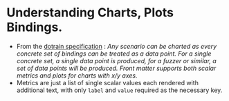 # Understanding Charts, Plots Bindings.
- From the [dotrain specification](https://github.com/rainlanguage/specs/blob/main/ob-yaml.md#front-matter-charts) : _Any scenario can be charted as every concrete set of bindings can be treated as a data point. For a single concrete set, a single data point is produced, for a fuzzer or similar, a set of data points will be produced. Front matter supports both scalar metrics and plots for charts with x/y axes._
- Metrics are just a list of single scalar values each rendered with additional text, with only `label` and `value` required as the necessary key. 